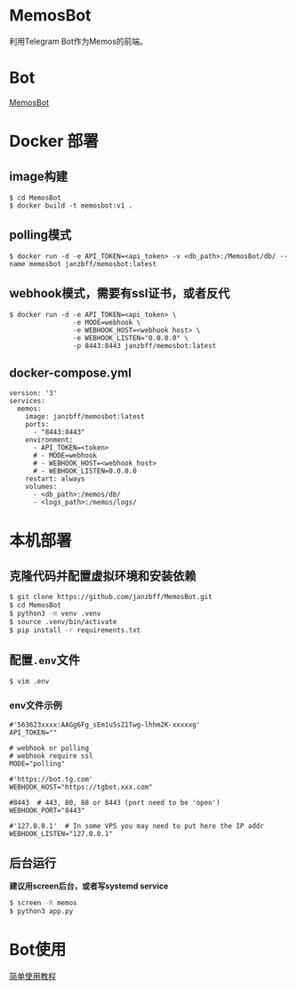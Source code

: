 # MemosBot
利用Telegram Bot作为Memos的前端。
# Bot
[MemosBot](https://t.me/memos_self_bot)

# Docker 部署
## image构建
```
$ cd MemosBot
$ docker build -t memosbot:v1 .
```
## polling模式
```
$ docker run -d -e API_TOKEN=<api_token> -v <db_path>:/MemosBot/db/ --name memosbot janzbff/memosbot:latest   
```
## webhook模式，需要有ssl证书，或者反代
```
$ docker run -d -e API_TOKEN=<api_token> \
                -e MODE=webhook \
                -e WEBHOOK_HOST=<webhook host> \
                -e WEBHOOK_LISTEN="0.0.0.0" \
                -p 8443:8443 janzbff/memosbot:latest
```
## docker-compose.yml
```
version: '3'
services:
  memos:
    image: janzbff/memosbot:latest
    ports:
      - "8443:8443"
    environment:
      - API_TOKEN=<token>
      # - MODE=webhook
      # - WEBHOOK_HOST=<webhook_host>
      # - WEBHOOK_LISTEN=0.0.0.0
    restart: always
    volumes:
      - <db_path>:/memos/db/
      - <logs_path>:/memos/logs/
```
# 本机部署
## 克隆代码并配置虚拟环境和安装依赖
```bash
$ git clone https://github.com/janzbff/MemosBot.git
$ cd MemosBot
$ python3 -m venv .venv
$ source .venv/bin/activate
$ pip install -r requirements.txt
```

## 配置`.env`文件
```bash
$ vim .env
```
### env文件示例
```
#'563623xxxx:AAGg6Fg_sEm1u5sZ1Twg-lhhm2K-xxxxxg'
API_TOKEN="" 

# webhook or polling 
# webhook require ssl
MODE="polling"

#'https://bot.tg.com'
WEBHOOK_HOST="https://tgbot.xxx.com"

#8443  # 443, 80, 88 or 8443 (port need to be 'open')
WEBHOOK_PORT="8443"

#'127.0.0.1'  # In some VPS you may need to put here the IP addr
WEBHOOK_LISTEN="127.0.0.1"    
```

## 后台运行
**建议用screen后台，或者写systemd service**
```bash
$ screen -R memos
$ python3 app.py
```

# Bot使用
[简单使用教程](https://blog.529213.xyz/article/memos-bot)